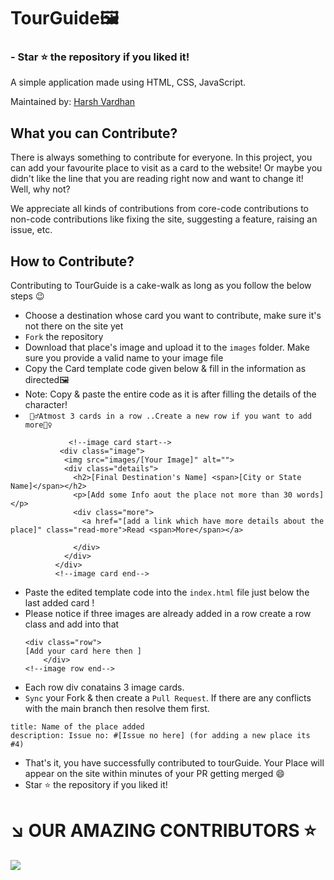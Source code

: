 # TourGuide🖼️  
### - Star ⭐ the repository if you liked it!

 A simple application made using HTML, CSS, JavaScript.



Maintained by: [Harsh Vardhan](https://github.com/harshvardhansb)


## What you can Contribute?

There is always something to contribute for everyone. In this project, you can add your favourite place to visit as a card to the website! 
Or maybe you didn't like the line that you are reading right now and want to change it! Well, why not?

We appreciate all kinds of contributions from core-code contributions to non-code contributions like fixing the site, suggesting a feature, raising an issue, etc.


## How to Contribute?

Contributing to TourGuide is a cake-walk as long as you follow the below steps 😉

- Choose a destination whose card you want to contribute, make sure it's not there on the site yet 
- `Fork` the repository
- Download that place's image and upload it to the `images` folder. Make sure you provide a valid name to your image file
- Copy the Card template code given below & fill in the information as directed🖼️  
- Note: Copy & paste the entire code as it is after filling the details of the character!
-  ` 🙅‍♂️Atmost 3 cards in a row ..Create a new row if you want to add more🙅‍♀️`
<!--Sample [Character Name] card start-->
                 <!--image card start-->
               <div class="image">
                <img src="images/[Your Image]" alt="">
                <div class="details">
                  <h2>[Final Destination's Name] <span>[City or State Name]</span></h2>
                  <p>[Add some Info aout the place not more than 30 words] </p>
                  <div class="more">
                    <a href="[add a link which have more details about the place]" class="read-more">Read <span>More</span></a>
                   
                  </div>
                </div>
              </div>
              <!--image card end-->

- Paste the edited template code into the `index.html` file just below the last added card !
- Please notice if three images are already added in a row create a row class and add into that 
  <!--image row start-->
      <div class="row">
      [Add your card here then ]
          </div>
      <!--image row end-->
- Each row div conatains 3 image cards.
- `Sync` your Fork & then create a `Pull Request`. If there are any conflicts with the main branch then resolve them first.
```
title: Name of the place added
description: Issue no: #[Issue no here] (for adding a new place its #4)
```
- That's it, you have successfully contributed to tourGuide. Your Place will appear on the site within minutes of your PR getting merged 😄
- Star ⭐ the repository if you liked it!

# ↘️ OUR AMAZING CONTRIBUTORS ⭐
<a href="https://github.com/harshvardhansb/TourGuide/graphs/contributors">
  <img src="https://contrib.rocks/image?repo=harshvardhansb/TourGuide" />
</a>
